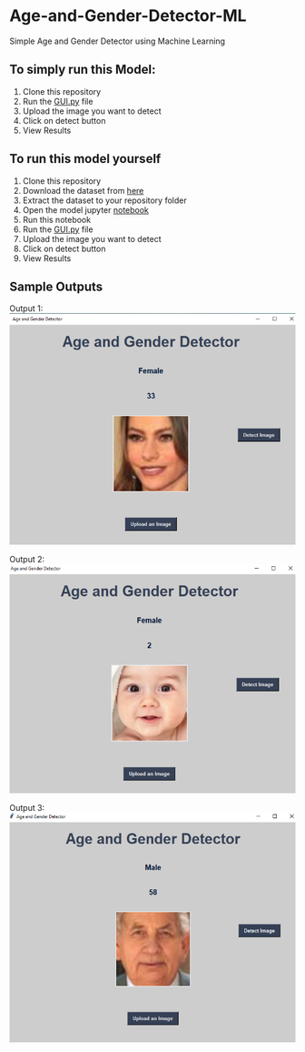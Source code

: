 # Age-and-Gender-Detector-ML
Simple Age and Gender Detector using Machine Learning

## To simply run this Model:
1. Clone this repository
2. Run the [GUI.py](https://github.com/jemma-mg/Age-and-Gender-Detector-ML/blob/main/GUI.py) file
3. Upload the image you want to detect
4. Click on detect button
5. View Results

## To run this model yourself
1. Clone this repository
2. Download the dataset from [here](https://www.kaggle.com/datasets/jangedoo/utkface-new)
3. Extract the dataset to your repository folder
4. Open the model jupyter [notebook](https://github.com/jemma-mg/Age-and-Gender-Detector-ML/blob/main/model-age-and-gender-detector.ipynb)
5. Run this notebook
6. Run the [GUI.py](https://github.com/jemma-mg/Age-and-Gender-Detector-ML/blob/main/GUI.py) file
7. Upload the image you want to detect
8. Click on detect button
9. View Results

## Sample Outputs
Output 1:
![Sample Output 1](https://github.com/jemma-mg/Age-and-Gender-Detector-ML/blob/main/images/output_1.png)

Output 2:
![Sample Output 2](https://github.com/jemma-mg/Age-and-Gender-Detector-ML/blob/main/images/output_2.png)

Output 3:
![Sample Output 3](https://github.com/jemma-mg/Age-and-Gender-Detector-ML/blob/main/images/output_3.png)
